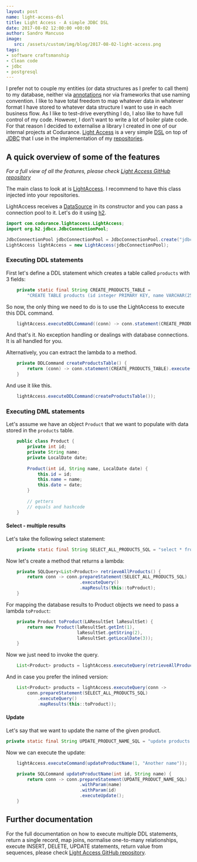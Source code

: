 ```yaml
---
layout: post
name: light-access-dsl
title: Light Access - A simple JDBC DSL
date: 2017-08-02 12:00:00 +00:00
author: Sandro Mancuso
image:
   src: /assets/custom/img/blog/2017-08-02-light-access.png
tags:
- software craftsmanship
- Clean code
- jdbc
- postgresql
---
```


I prefer not to couple my entities (or data structures as I prefer to call them) to my database, neither via [annotations][1] nor via frameworks that use naming convention. I like to have total freedom to map whatever data in whatever format I have stored to whatever data structure I want to use in each business flow. As I like to test-drive everything I do, I also like to have full control of my code. However, I don’t want to write a lot of boiler plate code. For that reason I decided to externalise a library I created in one of our internal projects at Codurance. [Light Access][2] is a very simple [DSL][3] on top of [JDBC][4] that I use in the implementation of my [repositories][5].


## A quick overview of some of the features

_For a full view of all the features, please check [Light Access GitHub repository][2]_

The main class to look at is [LightAccess][6]. I recommend to have this class injected into your repositories.

LightAccess receives a [DataSource][7] in its constructor and you can pass a connection pool to it. Let's do it using [h2][8].  

```Java
import com.codurance.lightaccess.LightAccess;
import org.h2.jdbcx.JdbcConnectionPool;
``` 

```Java
JdbcConnectionPool jdbcConnectionPool = JdbcConnectionPool.create("jdbc:h2:mem:test;DB_CLOSE_DELAY=-1", "user", "password");
LightAccess lightAccess = new LightAccess(jdbcConnectionPool);
``` 


### Executing DDL statements

First let's define a DDL statement which creates a table called `products` with 3 fields: 

```java
    private static final String CREATE_PRODUCTS_TABLE = 
        "CREATE TABLE products (id integer PRIMARY KEY, name VARCHAR(255), date TIMESTAMP)";
```

So now, the only thing we need to do is to use the LightAccess to execute this DDL command.

```java
    lightAccess.executeDDLCommand((conn) -> conn.statement(CREATE_PRODUCTS_TABLE).execute());
``` 

And that's it. No exception handling or dealings with database connections. It is all handled for you.

Alternatively, you can extract the lambda to a method. 

```java
    private DDLCommand createProductsTable() {
        return (conn) -> conn.statement(CREATE_PRODUCTS_TABLE).execute();
    }
```

And use it like this. 

```java
    lightAccess.executeDDLCommand(createProductsTable());
```


### Executing DML statements

Let's assume we have an object `Product` that we want to populate with data stored in the `products` table. 

```java
    public class Product {
        private int id;
        private String name;
        private LocalDate date;    
        
        Product(int id, String name, LocalDate date) {
            this.id = id;
            this.name = name;
            this.date = date;
        }
    
        // getters
        // equals and hashcode    
    }
```   


#### Select - multiple results 

Let's take the following select statement:

```java
    private static final String SELECT_ALL_PRODUCTS_SQL = "select * from products";
```

Now let's create a method that returns a lambda:

```java
    private SQLQuery<List<Product>> retrieveAllProducts() {
        return conn -> conn.prepareStatement(SELECT_ALL_PRODUCTS_SQL)
                            .executeQuery()
                            .mapResults(this::toProduct);
    }
```

For mapping the database results to Product objects we need to pass a lambda `toProduct`:

```java
    private Product toProduct(LAResultSet laResultSet) {
        return new Product(laResultSet.getInt(1),
                           laResultSet.getString(2),
                           laResultSet.getLocalDate(3));
    }
```

Now we just need to invoke the query. 

```java
    List<Product> products = lightAccess.executeQuery(retrieveAllProducts());
```

And in case you prefer the inlined version:

```java
    List<Product> products = lightAccess.executeQuery(conn -> 
        conn.prepareStatement(SELECT_ALL_PRODUCTS_SQL)
			.executeQuery()
            .mapResults(this::toProduct));
```


#### Update

Let's say that we want to update the name of the given product.

```java
private static final String UPDATE_PRODUCT_NAME_SQL = "update products set name = ? where id = ?";
```

Now we can execute the update:

```java
    lightAccess.executeCommand(updateProductName(1, "Another name"));
```

```java
    private SQLCommand updateProductName(int id, String name) {
        return conn -> conn.prepareStatement(UPDATE_PRODUCT_NAME_SQL)
                            .withParam(name)
                            .withParam(id)
                            .executeUpdate();
    }
```

## Further documentation

For the full documentation on how to execute multiple DDL statements, return a single record, map joins, normalise one-to-many relationships, execute INSERT, DELETE, UPDATE statements, return value from sequences, please check [Light Access GitHub repository][2].



[1]: https://docs.oracle.com/javase/tutorial/java/annotations/
[2]: https://github.com/codurance/light-access
[3]: https://en.wikipedia.org/wiki/Domain-specific_language
[4]: http://www.oracle.com/technetwork/java/overview-141217.html
[5]: https://martinfowler.com/eaaCatalog/repository.html
[6]: https://github.com/codurance/light-access/blob/master/src/main/java/com/codurance/lightaccess/LightAccess.java  
[7]: https://docs.oracle.com/javase/8/docs/api/javax/sql/DataSource.html
[8]: http://www.h2database.com/html/main.html 







